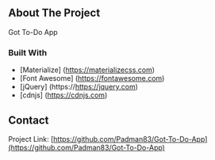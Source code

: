## About The Project 
Got To-Do App

### Built With
* [Materialize] (https://materializecss.com)
* [Font Awesome] (https://fontawesome.com)
* [jQuery] (https://https://jquery.com)
* [cdnjs] (https://cdnjs.com)

## Contact

Project Link: [https://github.com/Padman83/Got-To-Do-App](https://github.com/Padman83/Got-To-Do-App)
